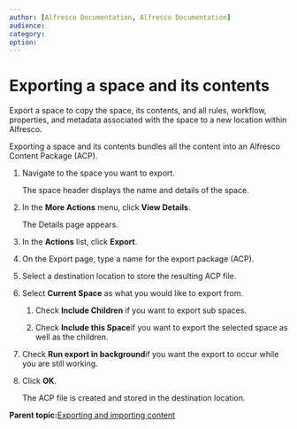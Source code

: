 ```yaml
---
author: [Alfresco Documentation, Alfresco Documentation]
audience: 
category: 
option: 
---
```


# Exporting a space and its contents

Export a space to copy the space, its contents, and all rules, workflow, properties, and metadata associated with the space to a new location within Alfresco.

Exporting a space and its contents bundles all the content into an Alfresco Content Package \(ACP\).

1.  Navigate to the space you want to export.

    The space header displays the name and details of the space.

2.  In the **More Actions** menu, click **View Details**.

    The Details page appears.

3.  In the **Actions** list, click **Export**.

4.  On the Export page, type a name for the export package \(ACP\).

5.  Select a destination location to store the resulting ACP file.

6.  Select **Current Space** as what you would like to export from.

    1.  Check **Include Children** if you want to export sub spaces.

    2.  Check **Include this Space**if you want to export the selected space as well as the children.

7.  Check **Run export in background**if you want the export to occur while you are still working.

8.  Click **OK**.

    The ACP file is created and stored in the destination location.


**Parent topic:**[Exporting and importing content](../concepts/cuh-content-exportimport.md)

